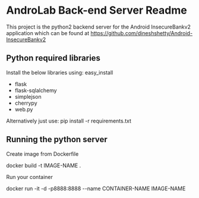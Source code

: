 AndroLab Back-end Server Readme
==========

This project is the python2 backend server for the Android InsecureBankv2 application which can be found at https://github.com/dineshshetty/Android-InsecureBankv2


Python required libraries
-----

Install the below libraries using: easy_install <libraryname>

* flask
* flask-sqlalchemy
* simplejson
* cherrypy
* web.py

Alternatively just use:
pip install -r requirements.txt

Running the python server
-----
Create image from Dockerfile
  
docker build -t IMAGE-NAME .

Run your container
  
docker run -it -d -p8888:8888 --name CONTAINER-NAME IMAGE-NAME
